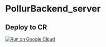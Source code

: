 # PollurBackend_server


## Deploy to CR

[![Run on Google Cloud](https://storage.googleapis.com/cloudrun/button.svg)](https://deploy.cloud.run)
